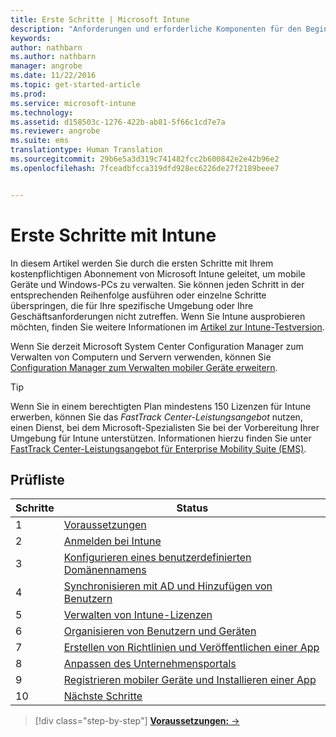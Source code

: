 ```yaml
---
title: Erste Schritte | Microsoft Intune
description: "Anforderungen und erforderliche Komponenten für den Beginn der Verwendung Ihres Intune-Abonnements"
keywords: 
author: nathbarn
ms.author: nathbarn
manager: angrobe
ms.date: 11/22/2016
ms.topic: get-started-article
ms.prod: 
ms.service: microsoft-intune
ms.technology: 
ms.assetid: d158503c-1276-422b-ab81-5f66c1cd7e7a
ms.reviewer: angrobe
ms.suite: ems
translationtype: Human Translation
ms.sourcegitcommit: 29b6e5a3d319c741482fcc2b600842e2e42b96e2
ms.openlocfilehash: 7fceadbfcca319dfd928ec6226de27f2189beee7


---
```



# <a name="intune-quick-start-guide"></a>Erste Schritte mit Intune
In diesem Artikel werden Sie durch die ersten Schritte mit Ihrem kostenpflichtigen Abonnement von Microsoft Intune geleitet, um mobile Geräte und Windows-PCs zu verwalten. Sie können jeden Schritt in der entsprechenden Reihenfolge ausführen oder einzelne Schritte überspringen, die für Ihre spezifische Umgebung oder Ihre Geschäftsanforderungen nicht zutreffen. Wenn Sie Intune ausprobieren möchten, finden Sie weitere Informationen im [Artikel zur Intune-Testversion](/intune/understand-explore/get-started-with-a-30-day-trial-of-microsoft-intune).  

Wenn Sie derzeit Microsoft System Center Configuration Manager zum Verwalten von Computern und Servern verwenden, können Sie [Configuration Manager zum Verwalten mobiler Geräte erweitern](https://docs.microsoft.com/sccm/mdm/understand/choose-between-standalone-intune-and-hybrid-mobile-device-management).

>[!TIP]
>Wenn Sie in einem berechtigten Plan mindestens 150 Lizenzen für Intune erwerben, können Sie das *FastTrack Center-Leistungsangebot* nutzen, einen Dienst, bei dem Microsoft-Spezialisten Sie bei der Vorbereitung Ihrer Umgebung für Intune unterstützen. Informationen hierzu finden Sie unter [FastTrack Center-Leistungsangebot für Enterprise Mobility Suite (EMS)](https://docs.microsoft.com/enterprise-mobility-security/Solutions/enterprise-mobility-fasttrack-program).

## <a name="checklist"></a>Prüfliste

| Schritte | Status  |
| ------------- |-------------|
| 1  | [Voraussetzungen](what-to-know-before-you-start-microsoft-intune.md) |
| 2 |  [Anmelden bei Intune](start-with-a-paid-subscription-to-microsoft-intune-step-1.md)     |  
| 3 | [Konfigurieren eines benutzerdefinierten Domänennamens](start-with-a-paid-subscription-to-microsoft-intune-step-2.md)  |
| 4 | [Synchronisieren mit AD und Hinzufügen von Benutzern](start-with-a-paid-subscription-to-microsoft-intune-step-3.md)  |
| 5 | [Verwalten von Intune-Lizenzen](start-with-a-paid-subscription-to-microsoft-intune-step-4.md) |
| 6 | [Organisieren von Benutzern und Geräten](start-with-a-paid-subscription-to-microsoft-intune-step-5.md) |
| 7 | [Erstellen von Richtlinien und Veröffentlichen einer App](start-with-a-paid-subscription-to-microsoft-intune-step-6.md) |
| 8 | [Anpassen des Unternehmensportals](start-with-a-paid-subscription-to-microsoft-intune-step-7.md) |
| 9 | [Registrieren mobiler Geräte und Installieren einer App](start-with-a-paid-subscription-to-microsoft-intune-step-8.md) |
|10 | [Nächste Schritte](post-configuration-tasks.md) |


>[!div class="step-by-step"]
[**Voraussetzungen:** &rarr;](what-to-know-before-you-start-microsoft-intune.md)



<!--HONumber=Nov16_HO4-->


